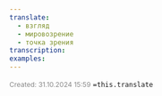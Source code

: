 ```yaml
---
translate:
  - взгляд
  - мировозрение
  - точка зрения
transcription: 
examples:
---
```

<span style="font-size:12px; color:#888888;">Created: 31.10.2024 15:59</span>
 `=this.translate`